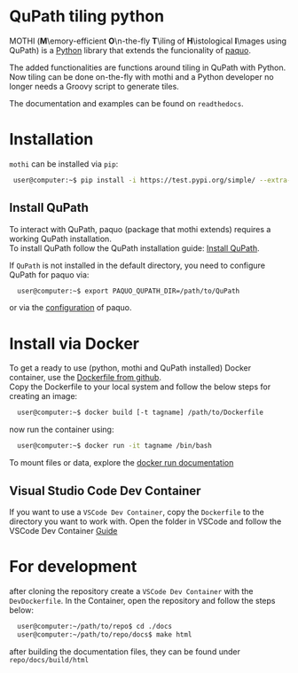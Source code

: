# QuPath tiling python
MOTHI (**M**\emory-efficient **O**\n-the-fly **T**\iling of **H**\istological **I**\mages using QuPath)
is a [Python](https://www.python.org/) library
that extends the funcionality of [paquo](https://github.com/bayer-science-for-a-better-life/paquo).  

The added functionalities are functions around tiling in QuPath with Python.
Now tiling can be done on-the-fly with mothi
and a Python developer no longer needs a Groovy script to generate tiles.

The documentation and examples can be found on `readthedocs`.

# Installation
`mothi` can be installed via `pip`:
```bash
 user@computer:~$ pip install -i https://test.pypi.org/simple/ --extra-index-url https://pypi.org/simple mothi
```

## Install QuPath
To interact with QuPath, paquo (package that mothi extends) requires a working QuPath installation.  
To install QuPath follow the QuPath installation guide:
  [Install QuPath](https://qupath.readthedocs.io/en/stable/docs/intro/installation.html).  

If `QuPath` is not installed in the default directory, you need to configure QuPath for paquo via:

```bash
  user@computer:~$ export PAQUO_QUPATH_DIR=/path/to/QuPath
```

or via the [configuration](https://paquo.readthedocs.io/en/latest/configuration.html#configuration) of paquo.

# Install via Docker
To get a ready to use (python, mothi and QuPath installed) Docker container,
use the [Dockerfile from github](https://github.com/thkauer/GBM_QuPath_tiles/blob/master/Dockerfile).  
Copy the Dockerfile to your local system and follow the below steps for creating an image:

```bash
  user@computer:~$ docker build [-t tagname] /path/to/Dockerfile
```

now run the container using:
```bash
  user@computer:~$ docker run -it tagname /bin/bash
```

To mount files or data, explore the [docker run documentation](https://docs.docker.com/engine/reference/commandline/run/) 


## Visual Studio Code Dev Container

If you want to use a `VSCode Dev Container`, copy the `Dockerfile` to the directory you want to work with.
Open the folder in VSCode and follow the VSCode Dev Container
[Guide](https://code.visualstudio.com/docs/devcontainers/containers#_quick-start-open-an-existing-folder-in-a-container) 


# For development
after cloning the repository create a `VSCode Dev Container` with the `DevDockerfile`.
In the Container, open the repository and follow the steps below:  

```bash
  user@computer:~/path/to/repo$ cd ./docs
  user@computer:~/path/to/repo/docs$ make html
``` 

after building the documentation files, they can be found under `repo/docs/build/html`
